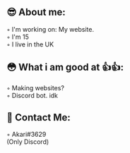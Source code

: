 ## 😎 About me:

◦ I'm working on: My website.<br>
◦ I'm 15<br>
◦ I live in the UK<br>

## 😳 What i am good at 👍👍:

◦ Making websites?<br>
◦ Discord bot. idk<br>

## 💬 Contact Me:

◦ Akari#3629<br>
(Only Discord)

